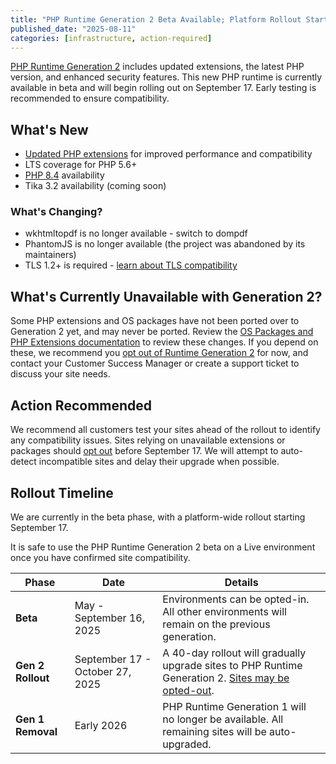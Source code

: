 ```yaml
---
title: "PHP Runtime Generation 2 Beta Available; Platform Rollout Starting September 17"
published_date: "2025-08-11"
categories: [infrastructure, action-required]
---
```


[PHP Runtime Generation 2](/php-runtime-generation-2) includes updated extensions, the latest PHP version, and enhanced security features. This new PHP runtime is currently available in beta and will begin rolling out on September 17. Early testing is recommended to ensure compatibility.

## What's New

- [Updated PHP extensions](/php-runtime-generation-2#php-extensions) for improved performance and compatibility
- LTS coverage for PHP 5.6+  
- [PHP 8.4](/release-notes/2025/07/php-84-now-available) availability
- Tika 3.2 availability (coming soon)

### What's Changing?

- wkhtmltopdf is no longer available - switch to dompdf
- PhantomJS is no longer available (the project was abandoned by its maintainers)
- TLS 1.2+ is required - [learn about TLS compatibility](/tls-compatibility#pantheon-platform-tls-compatibility)

## What's Currently Unavailable with Generation 2?

Some PHP extensions and OS packages have not been ported over to Generation 2 yet, and may never be ported. Review the [OS Packages and PHP Extensions documentation](/php-runtime-generation-2#os-packages) to review these changes. If you depend on these, we recommend you [opt out of Runtime Generation 2](/php-runtime-generation-2#q-how-do-i-opt-out-of-the-upcoming-platform-rollout) for now, and contact your Customer Success Manager or create a support ticket to discuss your site needs.

## Action Recommended

We recommend all customers test your sites ahead of the rollout to identify any compatibility issues. Sites relying on unavailable extensions or packages should [opt out](/php-runtime-generation-2#q-how-do-i-opt-out-of-the-upcoming-platform-rollout) before September 17. We will attempt to auto-detect incompatible sites and delay their upgrade when possible.

## Rollout Timeline

We are currently in the beta phase, with a platform-wide rollout starting September 17. 

It is safe to use the PHP Runtime Generation 2 beta on a Live environment once you have confirmed site compatibility.

| Phase | Date | Details |
|-----------|------------------|--------------|
| **Beta** | May - September 16, 2025 | Environments can be opted-in. All other environments will remain on the previous generation. |
| **Gen 2 Rollout** | September 17 - October 27, 2025 | A 40-day rollout will gradually upgrade sites to PHP Runtime Generation 2. [Sites may be opted-out](/php-runtime-generation-2#q-how-do-i-opt-out-of-the-upcoming-platform-rollout). |
| **Gen 1 Removal** | Early 2026 | PHP Runtime Generation 1 will no longer be available. All remaining sites will be auto-upgraded. |

